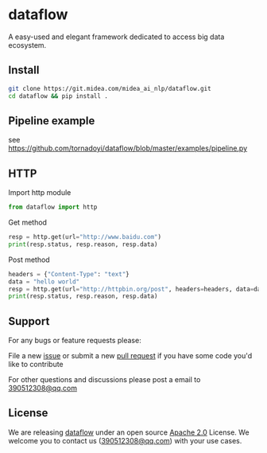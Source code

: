 # dataflow
A easy-used and elegant framework dedicated to access big data ecosystem.


## Install
```bash
git clone https://git.midea.com/midea_ai_nlp/dataflow.git
cd dataflow && pip install .
```

## Pipeline example
see https://github.com/tornadoyi/dataflow/blob/master/examples/pipeline.py


## HTTP
Import http module
```python
from dataflow import http
```

Get method
```python
resp = http.get(url="http://www.baidu.com")
print(resp.status, resp.reason, resp.data)
```

Post method
```python
headers = {"Content-Type": "text"}
data = "hello world"
resp = http.get(url="http://httpbin.org/post", headers=headers, data=data)
print(resp.status, resp.reason, resp.data)
```


## Support

For any bugs or feature requests please:

File a new [issue](https://github.com/tornadoyi/dataflow/issues) or submit
a new [pull request](https://github.com/tornadoyi/dataflow/pulls) if you
have some code you'd like to contribute

For other questions and discussions please post a email to 390512308@qq.com


## License

We are releasing [dataflow](https://github.com/tornadoyi/dataflow) under an open source
[Apache 2.0](https://www.apache.org/licenses/LICENSE-2.0) License. We welcome you to contact us (390512308@qq.com) with your use cases.


